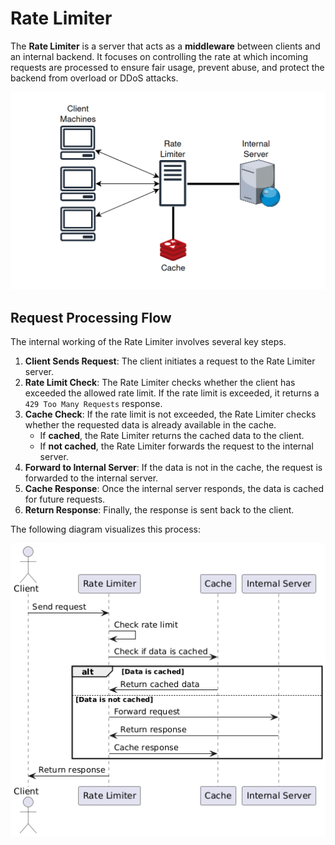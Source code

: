 # Rate Limiter

The **Rate Limiter** is a server that acts as a **middleware** between clients and an internal backend. It focuses on controlling the rate at which incoming requests are processed to ensure fair usage, prevent abuse, and protect the backend from overload or DDoS attacks.

![Rate Limiter System Diagram](./images/rate_limiter_diagram.png)

## Request Processing Flow

The internal working of the Rate Limiter involves several key steps.

1. **Client Sends Request**: The client initiates a request to the Rate Limiter server.
2. **Rate Limit Check**: The Rate Limiter checks whether the client has exceeded the allowed rate limit. If the rate limit is exceeded, it returns a `429 Too Many Requests` response.
3. **Cache Check**: If the rate limit is not exceeded, the Rate Limiter checks whether the requested data is already available in the cache.
   - If **cached**, the Rate Limiter returns the cached data to the client.
   - If **not cached**, the Rate Limiter forwards the request to the internal server.
4. **Forward to Internal Server**: If the data is not in the cache, the request is forwarded to the internal server.
5. **Cache Response**: Once the internal server responds, the data is cached for future requests.
6. **Return Response**: Finally, the response is sent back to the client.

The following diagram visualizes this process:

![Request Processing Flow](./images/request_flow_diagram.png)